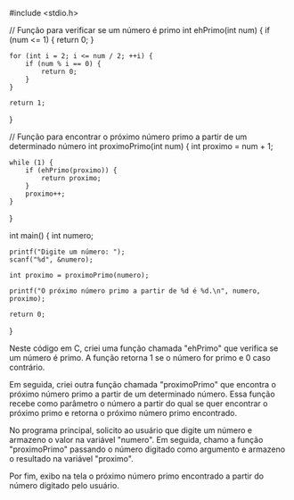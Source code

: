 #include <stdio.h>

// Função para verificar se um número é primo
int ehPrimo(int num) {
    if (num <= 1) {
        return 0;
    }
    
    for (int i = 2; i <= num / 2; ++i) {
        if (num % i == 0) {
            return 0;
        }
    }
    
    return 1;
}

// Função para encontrar o próximo número primo a partir de um determinado número
int proximoPrimo(int num) {
    int proximo = num + 1;
    
    while (1) {
        if (ehPrimo(proximo)) {
            return proximo;
        }
        proximo++;
    }
}

int main() {
    int numero;
    
    printf("Digite um número: ");
    scanf("%d", &numero);
    
    int proximo = proximoPrimo(numero);
    
    printf("O próximo número primo a partir de %d é %d.\n", numero, proximo);
    
    return 0;
}

Neste código em C, criei uma função chamada "ehPrimo" que verifica se um número é primo. A função retorna 1 se o número for primo e 0 caso contrário.

Em seguida, criei outra função chamada "proximoPrimo" que encontra o próximo número primo a partir de um determinado número. Essa função recebe como parâmetro o número a partir do qual se quer encontrar o próximo primo e retorna o próximo número primo encontrado.

No programa principal, solicito ao usuário que digite um número e armazeno o valor na variável "numero". Em seguida, chamo a função "proximoPrimo" passando o número digitado como argumento e armazeno o resultado na variável "proximo".

Por fim, exibo na tela o próximo número primo encontrado a partir do número digitado pelo usuário.